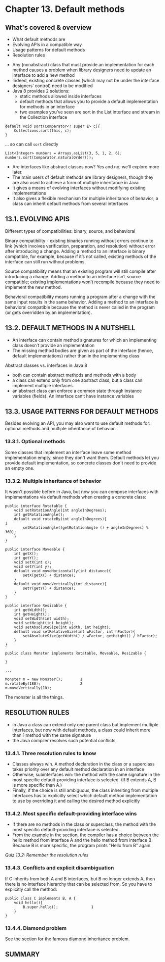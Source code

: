 # Chapter 13. Default methods

## What's covered & overview

* What default methods are
* Evolving APIs in a compatible way
* Usage patterns for default methods
* Resolution rules

- Any (nonabstract) class that must provide an implementation for each method causes a problem when library designers need to update an interface to add a new method
- Indeed, existing concrete classes (which may not be under the interface designers’ control) need to be modified
- Java 8 provides 2 solutions:
    - static methods allowed inside interfaces
    - default methods that allows you to provide a default implementation for methods in an interface
    - two examples you’ve seen are sort in the List interface and stream in the Collection interface

```
default void sort(Comparator<? super E> c){
    Collections.sort(this, c);
}
```

... so can call `sort` directly

```
List<Integer> numbers = Arrays.asList(3, 5, 1, 2, 6);
numbers.sort(Comparator.naturalOrder());   

```

- Are interfaces like abstract classes now? Yes and no; we'll explore more later.
- The main users of default methods are library designers, though they are also used to achieve a form of multiple inheritance in Java
- It gives a means of evolving interfaces without modifying existing implementations
- It also gives a flexible mechanism for multiple inheritance of behavior; a class can inherit default methods from several interfaces

## 13.1. EVOLVING APIS

Different types of compatibilities: binary, source, and behavioral

Binary compatibility - existing binaries running without errors continue to link (which involves verification, preparation, and resolution) without error after introducing a change. Adding a method to an interface is binary compatible, for example, because if it’s not called, existing methods of the interface can still run without problems.

Source compatibility means that an existing program will still compile after introducing a change. Adding a method to an interface isn’t source compatible; existing implementations won’t recompile because they need to implement the new method.

Behavioral compatibility means running a program after a change with the same input results in the same behavior. Adding a method to an interface is behavioral compatible because the method is never called in the program (or gets overridden by an implementation).

## 13.2. DEFAULT METHODS IN A NUTSHELL

 - An interface can contain method signatures for which an implementing class doesn’t provide an implementation
 - The missing method bodies are given as part of the interface (hence, default implementations) rather than in the implementing class

Abstract classes vs. interfaces in Java 8

- both can contain abstract methods and methods with a body
- a class can extend only from one abstract class, but a class can implement multiple interfaces.
- an abstract class can enforce a common state through instance variables (fields). An interface can’t have instance variables

 ## 13.3. USAGE PATTERNS FOR DEFAULT METHODS

Besides evolving an API, you may also want to use default methods for: optional methods and multiple inheritance of behavior.

### 13.3.1. Optional methods

Some classes that implement an interface leave some method implementation empty, since they don't want them. Default methods let you provide default implementation, so concrete classes don't need to provide an empty one. 

### 13.3.2. Multiple inheritance of behavior

It wasn't possible before in Java, but now you can compose interfaces with implementations via default methods when creating a concrete class: 

```
public interface Rotatable {
    void setRotationAngle(int angleInDegrees);
    int getRotationAngle();
    default void rotateBy(int angleInDegrees){                            1
        setRotationAngle((getRotationAngle () + angleInDegrees) % 360);
    }
}

public interface Moveable {
    int getX();
    int getY();
    void setX(int x);
    void setY(int y);
    default void moveHorizontally(int distance){
        setX(getX() + distance);
    }
    default void moveVertically(int distance){
        setY(getY() + distance);
    }
}

public interface Resizable {
    int getWidth();
    int getHeight();
    void setWidth(int width);
    void setHeight(int height);
    void setAbsoluteSize(int width, int height);
    default void setRelativeSize(int wFactor, int hFactor){
        setAbsoluteSize(getWidth() / wFactor, getHeight() / hFactor);
    }
}

public class Monster implements Rotatable, Moveable, Resizable {

}

...

Monster m = new Monster();        1
m.rotateBy(180);                  2
m.moveVertically(10);   

```

The monster is all the things.

## RESOLUTION RULES

 - in Java a class can extend only one parent class but implement multiple interfaces, but now with default methods, a class could inherit more than 1 method with the same signature
- the Java compiler resolves such potential conflicts

### 13.4.1. Three resolution rules to know

- Classes always win. A method declaration in the class or a superclass takes priority over any default method declaration in an interface
- Otherwise, subinterfaces win: the method with the same signature in the most specific default-providing interface is selected. (If B extends A, B is more specific than A.)
- Finally, if the choice is still ambiguous, the class inheriting from multiple interfaces has to explicitly select which default method implementation to use by overriding it and calling the desired method explicitly

### 13.4.2. Most specific default-providing interface wins

- If there are no methods in the class or superclass, the method with the most specific default-providing interface is selected. 
- From the example in the section, the compiler has a choice between the hello method from interface A and the hello method from interface B. Because B is more specific, the program prints "Hello from B" again.

_Quiz 13.2: Remember the resolution rules_

### 13.4.3. Conflicts and explicit disambiguation

If C inherits from both A and B interfaces, but B no longer extends A, then there is no interface hierarchy that can be selected from. So you have to explicitly call the method:

```
public class C implements B, A {
    void hello(){
        B.super.hello();               1
    }
}
```

### 13.4.4. Diamond problem

See the section for the famous diamond inheritance problem.

## SUMMARY

